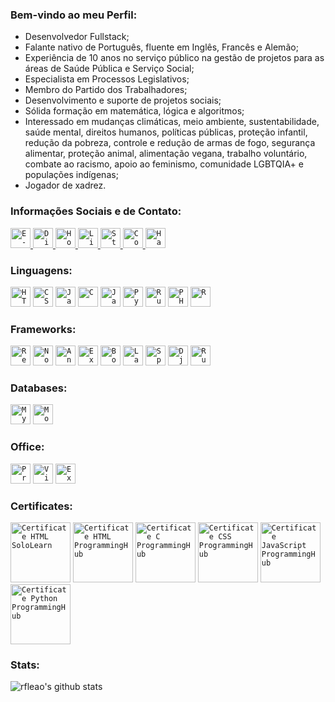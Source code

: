 ### Bem-vindo ao meu Perfil:

- Desenvolvedor Fullstack;
- Falante nativo de Português, fluente em Inglês, Francês e Alemão;
- Experiência de 10 anos no serviço público na gestão de projetos para as áreas de Saúde Pública e Serviço Social;
- Especialista em Processos Legislativos;
- Membro do Partido dos Trabalhadores;
- Desenvolvimento e suporte de projetos sociais;
- Sólida formação em matemática, lógica e algoritmos;
- Interessado em mudanças climáticas, meio ambiente, sustentabilidade, saúde mental, direitos humanos, políticas públicas, proteção infantil, redução da pobreza, controle e redução de armas de fogo, segurança alimentar, proteção animal, alimentação vegana, trabalho voluntário, combate ao racismo, apoio ao feminismo, comunidade LGBTQIA+ e populações indígenas;
- Jogador de xadrez.

### Informações Sociais e de Contato:

<a href="mailto:rodolfoleao@hyperboreo.com">
  <code><img alt="E-mail" width="32" src="http://www.hyperboreo.com/email.svg" /></code>
</a>

<a href="https://discord.com">
  <code><img alt="Discord: Rodolfo Leão#0535" width="32" src="http://www.hyperboreo.com/discord.svg" /></code>
</a>

<a href="https://www.hyperboreo.com">
  <code><img alt="Homepage" width="32" src="http://www.hyperboreo.com/hyperboreo.svg" /></code>
</a>

<a href="https://www.linkedin.com/in/rdleao/">
  <code><img alt="LinkedIn" width="32" src="http://www.hyperboreo.com/linkedin.svg" /></code>
</a>

<a href="https://stackoverflow.com/users/13063979/rleao?tab=profile">
  <code><img alt="Stack Overflow" width="32" src="http://www.hyperboreo.com/stackoverflow.svg" /></code>
</a>

<a href="https://www.codewars.com/users/rleao">
  <code><img alt="CodeWars" width="32" src="http://www.hyperboreo.com/codewars.svg" /></code>
</a>

<a href="https://www.hackerrank.com/rleao">
  <code><img alt="HackerRank" width="32" src="http://www.hyperboreo.com/hackerrank.svg" /></code>
</a>

### Linguagens:

<code><img height="32" src="http://www.hyperboreo.com/html5.svg" alt="HTML5"/></code>
<code><img height="32" src="http://www.hyperboreo.com/css3.svg" alt="CSS3"/></code>
<code><img height="32" src="http://www.hyperboreo.com/javascript.svg" alt="JavaScript"/></code>
<code><img height="32" src="http://www.hyperboreo.com/c.svg" alt="C"/></code>
<code><img height="32" src="http://www.hyperboreo.com/java.svg" alt="Java"/></code>
<code><img height="32" src="http://www.hyperboreo.com/python.svg" alt="Pyhon"/></code>
<code><img height="32" src="http://www.hyperboreo.com/ruby.png" alt="Ruby"/></code>
<code><img height="32" src="http://www.hyperboreo.com/php.svg" alt="PHP"/></code>
<code><img height="32" src="http://www.hyperboreo.com/r.svg" alt="R"/></code>

### Frameworks:

<code><img height="32" src="http://www.hyperboreo.com/react.png" alt="React"/></code>
<code><img height="32" src="http://www.hyperboreo.com/node.svg" alt="Node"/></code>
<code><img height="32" src="http://www.hyperboreo.com/angular.svg" alt="Angular"/></code>
<code><img height="32" src="http://www.hyperboreo.com/express.svg" alt="Express"/></code>
<code><img height="32" src="http://www.hyperboreo.com/bootstrap.svg" alt="Bootstrap"/></code>
<code><img height="32" src="http://www.hyperboreo.com/laravel.svg" alt="Laravel"/></code>
<code><img height="32" src="http://www.hyperboreo.com/spring.svg" alt="Spring"/></code>
<code><img height="32" src="http://www.hyperboreo.com/django.svg" alt="Django"/></code>
<code><img height="32" src="http://www.hyperboreo.com/rubyonrails.svg" alt="Ruby On Rails"/></code>

### Databases:

<code><img height="32" src="http://www.hyperboreo.com/mysql.svg" alt="MySQL"/></code>
<code><img height="32" src="http://www.hyperboreo.com/mongodb.svg" alt="MongoDB"/></code>

### Office:

<code><img height="32" src="http://www.hyperboreo.com/project.png" alt="Project"/></code>
<code><img height="32" src="http://www.hyperboreo.com/visio.png" alt="Visio"/></code>
<code><img height="32" src="http://www.hyperboreo.com/excel.png" alt="Excel"/></code>

### Certificates:

<code><img height="96" src="http://www.hyperboreo.com/pictures/certificates/certificate_html_sololearn.png" alt="Certificate HTML SoloLearn"/></code>
<code><img height="96" src="http://www.hyperboreo.com/pictures/certificates/certificate_html_programminghub.png" alt="Certificate HTML ProgrammingHub"/></code>
<code><img height="96" src="http://www.hyperboreo.com/pictures/certificates/certificate_c_programminghub.png" alt="Certificate C ProgrammingHub"/></code>
<code><img height="96" src="http://www.hyperboreo.com/pictures/certificates/certificate_css_programminghub.png" alt="Certificate CSS ProgrammingHub"/></code>
<code><img height="96" src="http://www.hyperboreo.com/pictures/certificates/certificate_javascript_programminghub.png" alt="Certificate JavaScript ProgrammingHub"/></code>
<code><img height="96" src="http://www.hyperboreo.com/pictures/certificates/certificate_python_programminghub.png" alt="Certificate Python ProgrammingHub"/></code>

### Stats:

<p align=left">
  <img src="https://github-readme-stats.vercel.app/api?username=rfleao&show_icons=true&theme=react" alt="rfleao's github stats" />
</p>


